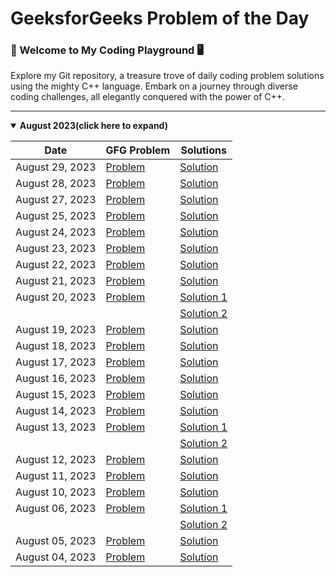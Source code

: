 # GeeksforGeeks Problem of the Day
### 🚀 Welcome to My Coding Playground 🖥️
Explore my Git repository, a treasure trove of daily coding problem solutions using the mighty C++ language. Embark on a journey through diverse coding challenges, all elegantly conquered with the power of C++.

---
<details open>
<summary><strong>August 2023(click here to expand)</strong></summary>

| Date            | GFG Problem                                                                                        | Solutions                                   |
| --------------- | -------------------------------------------------------------------------------------------------- | ------------------------------------------- |
| August 29, 2023 | [Problem](https://practice.geeksforgeeks.org/problems/delete-nodes-having-greater-value-on-right/1) | [Solution](./august-2023/29-august.cpp) |
| August 28, 2023 | [Problem](https://practice.geeksforgeeks.org/problems/remove-duplicate-element-from-sorted-linked-list/1) | [Solution](./august-2023/28-august.cpp) |
| August 27, 2023 | [Problem](https://practice.geeksforgeeks.org/problems/reverse-a-string/1) | [Solution](./august-2023/27-august.cpp) |
| August 25, 2023 | [Problem](https://practice.geeksforgeeks.org/problems/palindrome-string0817/1) | [Solution](./august-2023/25-august.cpp) |
| August 24, 2023 | [Problem](https://practice.geeksforgeeks.org/problems/multiply-two-strings/1) | [Solution](./august-2023/24-august.cpp) |
| August 23, 2023 | [Problem](https://practice.geeksforgeeks.org/problems/find-the-string-in-grid0111/1) | [Solution](./august-2023/23-august.cpp) |
| August 22, 2023 | [Problem](https://practice.geeksforgeeks.org/problems/make-matrix-beautiful-1587115620/1) | [Solution](./august-2023/22-august.cpp) |
| August 21, 2023 | [Problem](https://practice.geeksforgeeks.org/problems/surround-the-1s2505/1) | [Solution](./august-2023/21-august.cpp) |
| August 20, 2023 | [Problem](https://practice.geeksforgeeks.org/problems/number-of-occurrence2259/1) | [Solution 1](./august-2023/20-august_1.cpp) |
|                 |                                                                                                    | [Solution 2](./august-2023/20-august_2.cpp) |
| August 19, 2023 | [Problem](https://practice.geeksforgeeks.org/problems/subarray-with-given-sum-1587115621/1)                    | [Solution](./august-2023/19-august_2.cpp)     |
| August 18, 2023 | [Problem](https://practice.geeksforgeeks.org/problems/leaders-in-an-array-1587115620/1)                    | [Solution](./august-2023/18-august.cpp)     |
| August 17, 2023 | [Problem](https://practice.geeksforgeeks.org/problems/next-smallest-palindrome4740/1)                    | [Solution](./august-2023/17-august.cpp)     |
| August 16, 2023 | [Problem](https://practice.geeksforgeeks.org/problems/nth-catalan-number0817/1)                    | [Solution](./august-2023/16-august.cpp)     |
| August 15, 2023 | [Problem](https://practice.geeksforgeeks.org/problems/flip-bits0240/1)                             | [Solution](./august-2023/15-august.cpp)     |
| August 14, 2023 | [Problem](https://practice.geeksforgeeks.org/problems/finding-the-numbers0215/1)                   | [Solution](./august-2023/14-august.cpp)     |
| August 13, 2023 | [Problem](https://practice.geeksforgeeks.org/problems/nth-fibonacci-number1335/1)                  | [Solution 1](./august-2023/13-august_1.cpp) |
|                 |                                                                                                    | [Solution 2](./august-2023/13-august_2.cpp) |
| August 12, 2023 | [Problem](https://practice.geeksforgeeks.org/problems/longest-increasing-subsequence-1587115620/1) | [Solution](./august-2023/12-august.cpp)     |
| August 11, 2023 | [Problem](https://practice.geeksforgeeks.org/problems/coin-change2448/1)                           | [Solution](./august-2023/11-august.cpp)     |
| August 10, 2023 | [Problem](https://practice.geeksforgeeks.org/problems/longest-common-subsequence-1587115620/1)     | [Solution](./august-2023/10-august.cpp)     |
| August 06, 2023 | [Problem](https://practice.geeksforgeeks.org/problems/permutations-of-a-given-string-1587115620/1) | [Solution 1](./august-2023/06-august_1.cpp) |
|                 |                                                                                                    | [Solution 2](./august-2023/06-august_2.cpp) |
| August 05, 2023 | [Problem](https://practice.geeksforgeeks.org/problems/chocolate-distribution-problem3825/1)        | [Solution](./august-2023/05-august.cpp)     |
| August 04, 2023 | [Problem](https://practice.geeksforgeeks.org/problems/reverse-a-stack/1)                           | [Solution](./august-2023/04-august.cpp)     |

</details>
